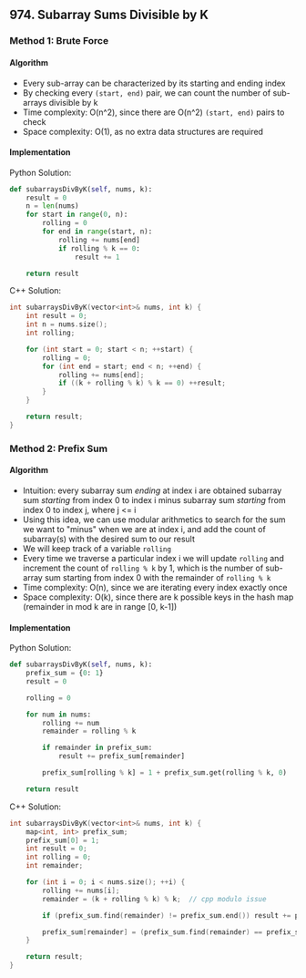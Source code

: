 ## 974. Subarray Sums Divisible by K
### Method 1: Brute Force
#### Algorithm
- Every sub-array can be characterized by its starting and ending index
- By checking every `(start, end)` pair, we can count the number of sub-arrays divisible by k
- Time complexity: O(n^2), since there are O(n^2) `(start, end)` pairs to check
- Space complexity: O(1), as no extra data structures are required
#### Implementation
Python Solution:
```Python
def subarraysDivByK(self, nums, k): 
    result = 0
    n = len(nums)
    for start in range(0, n):
        rolling = 0
        for end in range(start, n):
            rolling += nums[end]
            if rolling % k == 0:
                result += 1

    return result
```
C++ Solution:
```cpp
int subarraysDivByK(vector<int>& nums, int k) {
    int result = 0;
    int n = nums.size();
    int rolling;

    for (int start = 0; start < n; ++start) {
        rolling = 0;
        for (int end = start; end < n; ++end) {
            rolling += nums[end];
            if ((k + rolling % k) % k == 0) ++result;
        }
    }

    return result;
}
```
### Method 2: Prefix Sum
#### Algorithm
- Intuition: every subarray sum *ending* at index i are obtained subarray sum *starting* from index 0 to index i minus subarray sum *starting* from index 0 to index j, where j <= i
- Using this idea, we can use modular arithmetics to search for the sum we want to "minus" when we are at index i, and add the count of subarray(s) with the desired sum to our result
- We will keep track of a variable `rolling`
- Every time we traverse a particular index i we will update `rolling` and increment the count of `rolling % k` by 1, which is the number of sub-array sum starting from index 0 with the remainder of `rolling % k`
- Time complexity: O(n), since we are iterating every index exactly once
- Space complexity: O(k), since there are k possible keys in the hash map (remainder in mod k are in range [0, k-1])
#### Implementation
Python Solution:
```Python
def subarraysDivByK(self, nums, k): 
    prefix_sum = {0: 1}
    result = 0

    rolling = 0

    for num in nums:
        rolling += num
        remainder = rolling % k

        if remainder in prefix_sum:
            result += prefix_sum[remainder]

        prefix_sum[rolling % k] = 1 + prefix_sum.get(rolling % k, 0)

    return result
```
C++ Solution:
```cpp
int subarraysDivByK(vector<int>& nums, int k) {
    map<int, int> prefix_sum;
    prefix_sum[0] = 1;
    int result = 0;
    int rolling = 0;
    int remainder;

    for (int i = 0; i < nums.size(); ++i) {
        rolling += nums[i];
        remainder = (k + rolling % k) % k;  // cpp modulo issue

        if (prefix_sum.find(remainder) != prefix_sum.end()) result += prefix_sum[remainder];

        prefix_sum[remainder] = (prefix_sum.find(remainder) == prefix_sum.end()) ? 1 : (prefix_sum[remainder] + 1);
    }

    return result;
}
```
